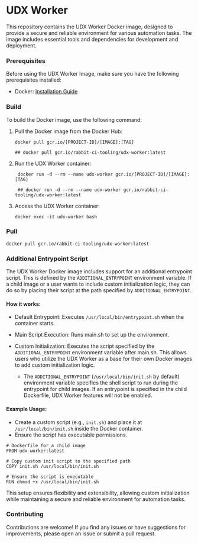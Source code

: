 # UDX Worker

This repository contains the UDX Worker Docker image, designed to provide a secure and reliable environment for various automation tasks. The image includes essential tools and dependencies for development and deployment.

### Prerequisites

Before using the UDX Worker Image, make sure you have the following prerequisites installed:

- Docker: [Installation Guide](https://docs.docker.com/get-docker/)

### Build

To build the Docker image, use the following command:

1. Pull the Docker image from the Docker Hub:

   ```shell
   docker pull gcr.io/[PROJECT-ID]/[IMAGE]:[TAG]

   ## docker pull gcr.io/rabbit-ci-tooling/udx-worker:latest
   ```

2. Run the UDX Worker container:

   ```shell
    docker run -d --rm --name udx-worker gcr.io/[PROJECT-ID]/[IMAGE]:[TAG]

    ## docker run -d --rm --name udx-worker gcr.io/rabbit-ci-tooling/udx-worker:latest
   ```

3. Access the UDX Worker container:

   ```shell
   docker exec -it udx-worker bash
   ```

### Pull

```shell
docker pull gcr.io/rabbit-ci-tooling/udx-worker:latest
```

### Additional Entrypoint Script

The UDX Worker Docker image includes support for an additional entrypoint script. This is defined by the `ADDITIONAL_ENTRYPOINT` environment variable. If a child image or a user wants to include custom initialization logic, they can do so by placing their script at the path specified by `ADDITIONAL_ENTRYPOINT`.

#### How it works:

- Default Entrypoint: Executes `/usr/local/bin/entrypoint.sh` when the container starts.

- Main Script Execution: Runs main.sh to set up the environment.

- Custom Initialization: Executes the script specified by the `ADDITIONAL_ENTRYPOINT` environment variable after main.sh. This allows users who utilize the UDX Worker as a base for their own Docker images to add custom initialization logic.
    - The `ADDITIONAL_ENTRYPOINT` (`/usr/local/bin/init.sh` by default) environment variable specifies the shell script to run during the entrypoint for child images. If an entrypoint is specified in the child Dockerfile, UDX Worker features will not be enabled.

#### Example Usage:

- Create a custom script (e.g., `init.sh`) and place it at `/usr/local/bin/init.sh` inside the Docker container.
- Ensure the script has executable permissions.

```shell
# Dockerfile for a child image
FROM udx-worker:latest

# Copy custom init script to the specified path
COPY init.sh /usr/local/bin/init.sh

# Ensure the script is executable
RUN chmod +x /usr/local/bin/init.sh
```

This setup ensures flexibility and extensibility, allowing custom initialization while maintaining a secure and reliable environment for automation tasks.

### Contributing

Contributions are welcome! If you find any issues or have suggestions for improvements, please open an issue or submit a pull request.
